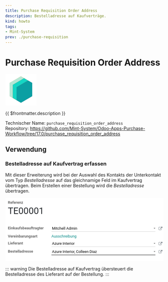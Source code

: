 ```yaml
---
title: Purchase Requisition Order Address
description: Bestelladresse auf Kaufverträge.
kind: howto
tags:
- Mint-System
prev: ./purchase-requisition
---
```

# Purchase Requisition Order Address
![icon_oms_box](attachments/icons_odoo_mint_system.png)

{{ $frontmatter.description }}

Technischer Name: `purchase_requisition_order_address`\
Repository: <https://github.com/Mint-System/Odoo-Apps-Purchase-Workflow/tree/17.0/purchase_requisition_order_address>

## Verwendung

### Bestelladresse auf Kaufvertrag erfassen

Mit dieser Erweiterung wird bei der Auswahl des Kontakts der Unterkontakt vom Typ *Bestelladresse* auf das gleichnamige Feld im Kaufvertrag übertragen. Beim Erstellen einer Bestellung wird die *Bestelladresse* übertragen.

![](attachments/Purchase%20Requisition%20Order%20Address.png)

::: warning
Die Bestelladresse auf Kaufvertrag übersteuert die Bestelladresse des Lieferant auf der Bestellung.
:::
